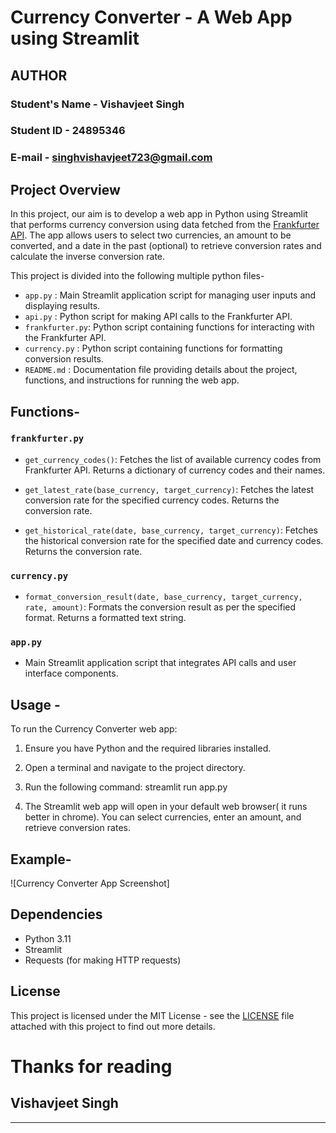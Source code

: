 # Currency Converter - A Web App using Streamlit


## AUTHOR

### Student's Name -  Vishavjeet Singh
### Student ID     -  24895346
### E-mail         -  singhvishavjeet723@gmail.com


## Project Overview

In this project, our aim is to develop a web app in Python using Streamlit that performs currency conversion using data fetched from the [Frankfurter API](https://www.frankfurter.app/). The app allows users to select two currencies, an amount to be converted, and a date in the past (optional) to retrieve conversion rates and calculate the inverse conversion rate.

This project is divided into the following multiple python files-

- `app.py`        : Main Streamlit application script for managing user inputs and displaying results.
- `api.py`        : Python script for making API calls to the Frankfurter API.
- `frankfurter.py`: Python script containing functions for interacting with the Frankfurter API.
- `currency.py`   : Python script containing functions for formatting conversion results.
- `README.md`     : Documentation file providing details about the project, functions, and instructions 
                    for running the web app.



## Functions-


### `frankfurter.py`

- `get_currency_codes()`: Fetches the list of available currency codes from Frankfurter API. Returns a dictionary of currency codes and their names.

- `get_latest_rate(base_currency, target_currency)`: Fetches the latest conversion rate for the specified currency codes. Returns the conversion rate.

- `get_historical_rate(date, base_currency, target_currency)`: Fetches the historical conversion rate for the specified date and currency codes. Returns the conversion rate.


### `currency.py`

- `format_conversion_result(date, base_currency, target_currency, rate, amount)`: Formats the conversion result as per the specified format. Returns a formatted text string.


### `app.py`

- Main Streamlit application script that integrates API calls and user interface components.


## Usage -

To run the Currency Converter web app:

1. Ensure you have Python and the required libraries installed.

2. Open a terminal and navigate to the project directory.

3. Run the following command:
     streamlit run app.py

     
4. The Streamlit web app will open in your default web browser( it runs better in chrome). You can select currencies, enter an amount, and retrieve conversion rates.

## Example-

![Currency Converter App Screenshot]

## Dependencies

- Python 3.11
- Streamlit
- Requests (for making HTTP requests)

## License

This project is licensed under the MIT License - see the [LICENSE](LICENSE) file attached with this project to find out more details.


# Thanks for reading
## Vishavjeet Singh
---


